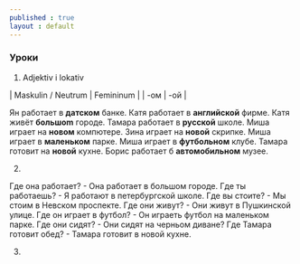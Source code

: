 ```yaml
---
published : true
layout : default
---
```


### Уроки

1. Adjektiv i lokativ

| Maskulin / Neutrum | Femininum |
| -ом | -ой |

Ян работает в **датском** банке. Катя работает в **английской** фирме. Катя живёт **большоm** городе.
Тамара работает в **русской** школе. Миша играет на **новом** компютере. Зина играет на **новой** скрипке. 
Миша играет в **маленьком** парке. Миша играет в **футбольном** клубе.
Тамара готовит на **новой** кухне. Борис работает б **автомобильном** музее. 

2.
Где она работает? - Она работает в большом городе. 
Где ты работаешь? - Я работают в петербургской школе.
Где вы стоите?    - Мы стоим в Невском проспекте.
Где они живут?    - Они живут в Пушкинской улице.
Где он играет в футбол? - Он играеть футбол на маленьком парке.
Где они сидят?     - Они сидят на черньом диване? 
Где Тамара готовит обед? - Тамара готовит в новой кухне.

3. 
